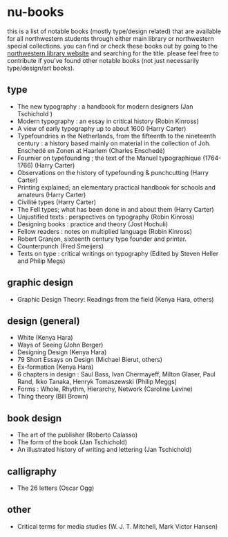 # nu-books
this is a list of notable books (mostly type/design related) that are available for all northwestern students through either main library or northwestern special collections. you can find or check these books out by going to the [northwestern library website](http://www.library.northwestern.edu/index.html) and searching for the title. please feel free to contribute if you've found other notable books (not just necessarily type/design/art books). 

## type
- The new typography : a handbook for modern designers (Jan Tschichold )
- Modern typography : an essay in critical history (Robin Kinross)
- A view of early typography up to about 1600 (Harry Carter)
- Typefoundries in the Netherlands, from the fifteenth to the nineteenth century : a history based mainly on material in the collection of Joh. Enschedé en Zonen at Haarlem (Charles Enschedé)
- Fournier on typefounding ; the text of the Manuel typographique (1764-1766) (Harry Carter)
- Observations on the history of typefounding & punchcutting (Harry Carter)
- Printing explained; an elementary practical handbook for schools and amateurs (Harry Carter)
- Civilité types (Harry Carter)
- The Fell types; what has been done in and about them (Harry Carter)
- Unjustified texts : perspectives on typography (Robin Kinross)
- Designing books : practice and theory (Jost Hochuli)
- Fellow readers : notes on multiplied language (Robin Kinross)
- Robert Granjon, sixteenth century type founder and printer.
- Counterpunch (Fred Smeijers)
- Texts on type : critical writings on typography (Edited by Steven Heller and Philip Megs)

## graphic design
- Graphic Design Theory: Readings from the field (Kenya Hara, others)

## design (general)
- White (Kenya Hara)
- Ways of Seeing (John Berger)
- Designing Design (Kenya Hara)
- 79 Short Essays on Design (Michael Bierut, others)
- Ex-formation (Kenya Hara)
- 6 chapters in design : Saul Bass, Ivan Chermayeff, Milton Glaser, Paul Rand, Ikko Tanaka, Henryk Tomaszewski (Philip Meggs)
- Forms : Whole, Rhythm, Hierarchy, Network (Caroline Levine)
- Thing theory (Bill Brown)

## book design
- The art of the publisher (Roberto Calasso)
- The form of the book (Jan Tschichold)
- An illustrated history of writing and lettering (Jan Tschichold)

## calligraphy
- The 26 letters (Oscar Ogg)

## other
- Critical terms for media studies (W. J. T. Mitchell, Mark Victor Hansen)
